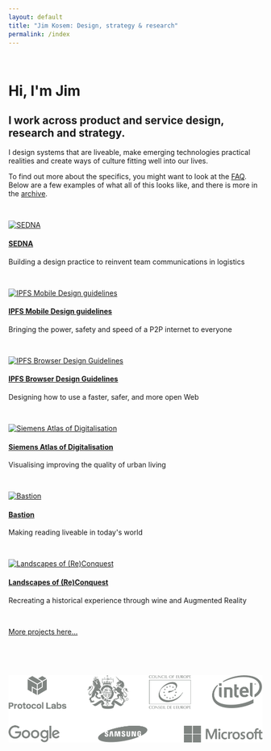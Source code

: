 ```yaml
---
layout: default
title: "Jim Kosem: Design, strategy & research"
permalink: /index
---
```


&nbsp;

# Hi, I'm Jim

## I work across product and service design, research and strategy.

I design systems that are liveable, make emerging technologies practical realities and create ways of culture fitting well into our lives.

To find out more about the specifics, you might want to look at the [FAQ](faq.html). Below are a few examples of what all of this looks like, and there is more in the [archive](archive.html).

&nbsp;

[![SEDNA]({{site.url}}assets/images/sedna-card.png)](sedna.html)

#### [SEDNA](sedna.html)

Building a design practice to reinvent team communications in logistics

&nbsp;

[![IPFS Mobile Design guidelines]({{site.url}}assets/images/ipfs-mobile-card.png)](ipfs-mobile.html)

#### [IPFS Mobile Design guidelines](ipfs-mobile.html)

Bringing the power, safety and speed of a P2P internet to everyone

&nbsp;

[![IPFS Browser Design Guidelines]({{site.url}}assets/images/ipfs-browser-card.png)](ipfs-browser.html)

#### [IPFS Browser Design Guidelines](ipfs-browser.html)

Designing how to use a faster, safer, and more open Web

&nbsp;

[![Siemens Atlas of Digitalisation]({{site.url}}assets/images/siemens-card.png)](siemens.html)

#### [Siemens Atlas of Digitalisation](siemens.html)

Visualising improving the quality of urban living

&nbsp;

[![Bastion]({{site.url}}assets/images/bastion-card.png)](bastion.html)

#### [Bastion](bastion.html)

Making reading liveable in today's world

&nbsp;

[![Landscapes of (Re)Conquest]({{site.url}}assets/images/landscapes-card.png)](landscapesofreconquest.html)

#### [Landscapes of (Re)Conquest](landscapesofreconquest.html)

Recreating a historical experience through wine and Augmented Reality

&nbsp;

[More projects here...](archive.html)

&nbsp;

<div class="subfooter">
    <div>
        <img src="assets/images/logos.png" style="padding-top:33px;padding-bottom:33px;">
    </div>
</div>

<!-- <h4>What I'm up to lately</h4>
<ul class="myposts">

{% for post in site.categories.update limit:3 %}
    <li><a href="{{ post.url }}">{{ post.title}}</a>
    <span class="postDate">{{ post.date | date: "(%-d %b %Y)" }}</span>
    </li>
{% endfor %}
</ul> -->
